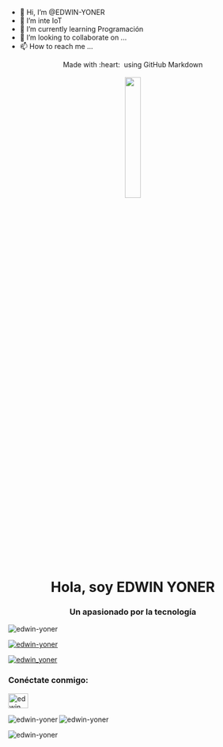 - 👋 Hi, I’m @EDWIN-YONER
- 👀 I’m inte IoT
- 🌱 I’m currently learning Programación
- 💞️ I’m looking to collaborate on ... 
- 📫 How to reach me ...
<p align = "center">
  Made with :heart: &nbsp;using GitHub Markdown
  <br/>
  <br/>
  <img src = "https://media.giphy.com/media/jpVnC65DmYeyRL4LHS/giphy.gif" width = "25%">
</p>

<h1 align = "center">Hola, soy EDWIN YONER</h1>
<h3 align = "center">Un apasionado por la tecnología</h3>

<!---
EDWIN-YONER/EDWIN-YONER is a ✨ special ✨ repository because its `README.md` (this file) appears on your GitHub profile.
You can click the Preview link to take a look at your changes.
--->

<p align="left"> <img src="https://komarev.com/ghpvc/?username=edwin-yoner&label=Profile% 20views&color=0e75b6&style=flat" alt="edwin-yoner" /> </p>

<p align="left"> <a href="https://github.com/ryo-ma/github-profile-trofeo" ><img src="https://github-perfil-trofeo.vercel.app/?username=edwin-yoner" alt="edwin-yoner" /></a> </p>

<p align="left "> <a href="https://twitter.com/edwin_yoner" target="blank"><img src="https://img.shields.io/twitter/follow/edwin_yoner?logo=twitter&style=for- la-insignia" alt="edwin_yoner" /></a> </p>

<h3 align="left">Conéctate conmigo:</h3>
<p align="left">
<a href="https://twitter.com/edwin_yoner" target="blank"><img align="center" src="https://raw.githubusercontent.com/rahuldkjain/github-profile-readme-generator /master/src/images/icons/Social/twitter.svg" alt="edwin_yoner" height="30" width="40" /></a>
</p>

<p><img align="left" src="https://github-readme-stats.vercel.app/api/top-langs?username=edwin-yoner&show_icons=true&locale=en&layout=compact" alt="edwin-yoner" /></p>

<p > <img align="center" src="https://github-readme-stats.vercel.app/api?username=edwin-yoner&show_icons=true&locale=en" alt="edwin-yoner" /></ p>

<p><img align="center" src="https://github-readme-streak-stats.herokuapp.com/?user=edwin-yoner&" alt="edwin-yoner" /></p>


